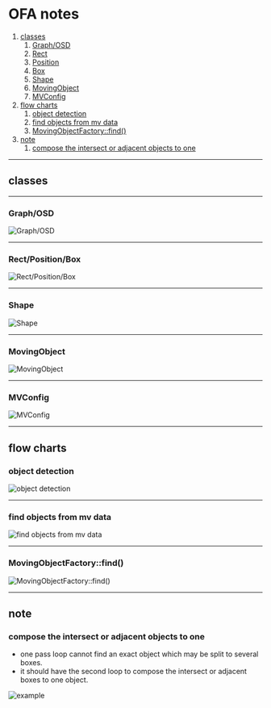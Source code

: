 OFA notes
===
1. [classes](#classes)
   1. [Graph/OSD](#class_osd)
   1. [Rect](#class_box)
   1. [Position](#class_box)
   1. [Box](#class_box)
   1. [Shape](#class_shape)
   1. [MovingObject](#class_moving_object)
   1. [MVConfig](#class_mvconfig)
1. [flow charts](#flow_charts)
   1. [object detection](#flow_object_detection)
   1. [find objects from mv data](#flow_find_objects_from_mv_data)
   1. [MovingObjectFactory::find()](#flow_moving_object_factory_find)
1. [note](#note)
   1. [compose the intersect or adjacent objects to one](#note_1)

---
<a name="classes" />

## classes

---

<a name="class_osd" />

### Graph/OSD

![Graph/OSD](http://www.plantuml.com/plantuml/png/bP4x3i8m38RtdC8RHHIneue9YP610rGcDIKY95LYnBDtnsq1CLGy5bksFplvRJPi2PQhEMYBCK91uWEoyKwf2lKEIm8V2xWg05n73gZvmIu2Ljks032wFejr4V2O3FkokJMEaatm-_oKGklFAR1l8h7d_gP0cXCX13sciEs7j0dQqWCBM9X3x0UPJizf6-yuXMWk9CzBkccebPXENhEKB8ELSQKbzWvcivVOoB8YNPV4kN4IE4t94APDJqUyB-4FwHy4Vv7vixZkQjbjF6v_Mwl9uEtEWyaT)

---

<a name="class_box" />

### Rect/Position/Box

![Rect/Position/Box](http://www.plantuml.com/plantuml/png/VLFRJi9047tlLqmWiKKHugiXF1ZVDVe1PBiTw6AxItO7AHh-tPajRKaKIO2PEMVEN3ebGnN2aslcRwW9TAL2m005ikKL6MUJ90RXvVqP5WjuDtPJ8JaBooLy9m1ttu6Og4yRf9Mnx5YDsGGU9KFmmgj3DkciLMKiPcllwbKpXVX_d08vyVZtE10zDvHnbE735Ce1qCRh2i-GLuNPXm4aRBgijRCqXM2-aAKvF4bEIR9J-aDj47BNnFRRuUBmuWACZILe1lCuc8V1BDbajIx_rGKZo_f7uuBzTAxDQ6K2BQJw4cJUq4PZE-97zqus6xSXMzMETnmRlcbH4rQgs2gDbh8BCEPFUWgtWJw8o1NErfbUW1kyaGsT8LKKrx8yrkuJ_qHF_BME4BpPbEqautR-bFLJ6OGK7mme24ZWrb3lQQygY5JvT6ErZwUxhJ1hjQX4gB7EqKCQTvU2yWWItdMFOv2oHRm4AIECNZgldFu8FUzG6broQpLBj5ey7vyyk7pBDQwKJi64ICxTtXP2xmNbpiurVoaXDoKRaikGcnWzZE3s_Xv6TXH7vd1ywsOpWVbwv-d5-QRp7m00)

---

<a name="class_shape" />

### Shape

![Shape](http://www.plantuml.com/plantuml/png/ZLHDRzim3BtxLn0Oq3g8c-vSUBdiuzfYwJrGPJOLfaY6nAxDilptKb-nlGL10CSH-KZfyP4oAT88_aNq258Bxz53XxnoWfGrLHMTSB_w1cqBAsKs6iaQM2vXNm7CzvuuK1usI6jbs30IwndSXOo0TqwyrREoMcjbi7vsThj-Ro3-xneW6on-xuP0Xv9gzZByri3B04ZbfCOCET6fLp-0XEybwzaQQi2hFyXRitjM7Qgg5_ANs9HwGm6flDNH1lZqau-6S7uojVBKFbYlWXvBwFFA9xHJOek4Bbhpe49a7XIG74GGThjAw5uyUN92qY6fmZ6_hUeOP6g5IeWNGULCPtuczhlMglUNH7wDgbqG-EZKfQS_MBtRy2YSYqp2jdzlRaQ5JVsvYAapyPtw2hMfDxEefhtymIfRjylSof3EfKD1M8yw4nlTW384fPLVFeSguZPdigTZSJNCnJZvm3zZ2U794jbj6Xd8-uIJPtVP0X6Pn08N_ySrHtRZZ7GNm3h09E8_cGEdKHAL3dDQdyGBQMYwI3K8ERIgPON7WZ9OXWvEWNdEJeF7sJe5bcaw2V8Jlq2BHPQMB_FjzUGsNzz-0000)

---

<a name="class_moving_object" />

### MovingObject

![MovingObject](http://www.plantuml.com/plantuml/png/XLJVRzf037xFNs4LgQK3fThhX7ZOf4bxg2QjqbwZu-8Gqt2NtLqfh69_--pB3mAa6n8Gsz_tdUsp4oXK28zsHsRzVRL17K1Nodl8aV-T2cHDajHAFwlr1UujWHPxvGQOa0cmpxJTrYVxCB0_spsixBundafL8tZvZOxPK77QoCnR-ds3s94BBwg2F_-7aizKNJkxfwqAM1qo_CNCIonyudnirL1ofrwdujfPojbrJ4QB_QfqiExGrZoho8V5CBw4RRGo6qtVmE3D1swiFe9so1cDP38KkIGLPF8BoXmS0qU8H_uQ6v1B2y5kcsvtnzxF8TZM06M031zXD88jpdJIbXOFRaZo-2zAPCZdjIHTGgay3Au0TYXzOu4SY2FvHcaq9n8V44gUXner5OHvh2xjChK6WGf1EEmfBCDrik81-0HTIix8ybAytDtZpo_M5BI6HPfUPYgZUFFn1jBqmtdec3pSZOt-tKEIjCFGooxWYUCL1cjWkOmJCUkkR8qXwpeLfwgZCMZohLNGlMVrKXJeClEoNQ4JHytravTDb6XbzNFcwRSKFzbHZZP3estEb7282pGZGs4gqp-Jey_qJkvUTO3ijK--wnEQc1zNzjVAVaJPlwTyx5ehjo9TdCIj-X6toRLBD14pMbsMyXnRostq0IH-cxIxtuxNT11gzgK5yAi9dHU1KSJ6Ka_cf6xbjHK3Ai_76GvvxN4aTlmB)

---

<a name="class_mvconfig" />

### MVConfig

![MVConfig](http://www.plantuml.com/plantuml/png/bLH1JiCm4Bpd5IkGeAKKn1LLlVI41ASYhf5ZhuDLruxYJQ6K_Xt79b7Jf1LS8cTsPcUocuGKQGHkZLHvLJ9IrW3Np3bq8D2V8fOa1UChbXzJTma0onoLZ5FKmTCYC489OB9hodjb58t6noWJOkHxEW8FA9DVmGgtjz25DanNs9FcI4FIyo8tBFgBdq3Tb_POshBZ9v9AOremUk-dOHiyHzud_XBd-lBsEzZP39QUgP7y0kRpTj2E_4vuFPLK-ORCS1oDuR4L1jfbinv-W6MLb5YcfbfdM4QeA94hLsy-ChJbgzIfBupt6oNGfcYu5Lv8soBYayCTrq4wdGyBRVyEktKvHFjUJTMTSd133cxGmPrs2CDlvZNxdawRcwLQ5nfVyPCymLX2o2oHNOUEFGw4qneDEQ1tXC1IXh2KZFlFpChM9Di2unvpVh-Hnu3g5lLBqVtqxdmPZGZsft8-gsmXyzCPO_r_-JZJkat7RLcYAwmHDIGhm-jeGQ9LncNUIGcrg7sDRwR2VfWfN3nSDFsJVN9_FVYZkRx_0G00)

---

<a name="flow_charts" />

## flow charts

<a name="flow_object_detection" />

### object detection

![object detection](http://www.plantuml.com/plantuml/png/PP0nJyD038Nt-nLMfsQ916pDmCB2WDI1lNBktCJeSexktAI0-Eyu8KL8hC_lFNzsKSpgt84JAsFa3rIMrBWaIf2vwzK1tDKJ1nBmFQP44JW5kff-Nm-os64YhvB_pH_gkIVjAOCATAJ00tO40HKTfG3B4kVcdYF1NljC64vb0NgiW0litwbKLdDuEJwVBFuwJ4yMRKmQpSJhwjsOnLCfC4nhyGu-RMwXir7081Ed3gHzCy82vop3pTZys4B66LgvfB0OMxbkkiVeBn7j2vwIPemm2YVzczhA0sShNxy6y7NZpHG92_qosxtReKagvuhA-0q0)

---

<a name="flow_find_objects_from_mv_data" />

### find objects from mv data

![find objects from mv data](http://www.plantuml.com/plantuml/png/RP91ReD034NtdE8lYHHn0AAgk-wgIhr0P0QJJ0jZD1xIfAUlPqAZLEa6XFrjls-ZYMAggg-Z7ncrLwGZHyPqGa-9u0EwPHWuFczWoVh2kga0Fw2-IHH14huvoYPNXviAQD_P9SJyUCA1qxuRnNtkSw3Ux8h4QXdH7uwfVE91jeMZqIqZcSxQOvNDeZvv2Q3GG_qtGuQIBxLDKR6bSlyhowkSV3YyTHyPPn8ZMbi1zwaNSadYfHbywElptiaqRt5Ptnbf1MydQJevDzJtzLtumSzL1YSXaGyAWdBAiDEI5Xf_8QZ_8CSXeQpCX8c2Ozt26op5JrrrnQ8ieJTWK6JwzIs5_i4uZsg73P8FOc4_LFPSpvsZLTiqpQxwWos1CPCgHf7PrX_oWVC-RDdWioredPRXhPSx6k857KFdqNYJcCSJHtDdrbcRwWPKjV_ikcqdZWVUNvjg_ZN-0fLqSUb3ugXvjCGy_RQsjJRFDlpxYPfa_W40)

---

<a name="flow_moving_object_factory_find" />

### MovingObjectFactory::find()

![MovingObjectFactory::find()](http://www.plantuml.com/plantuml/png/ZP9DReCm44RtFiKi4oad8FligXuX6imG9W6FQm_af-hTEmuaIgGkoWOZVtplUI1YKbQM01yoSJXyraVokaElagvLrN9euDjbjPXpRI-e5e8WIf3uqAa3kEoz3743dII-IL3iORXtmKIbnYBN9JAHqVmVWMIB3KJ9imiQDVEDG5hGZc2OeEx5dnpPHe4xboWI5ZotiE9S8Wqg0iQOvC83cY5zZSPIUMvQtKpUo_sSwz8UO7MblBQgSYrrHGYmEQAde71cxQ2MCJJ5kfRBVve0waHuMfxCd5ltkC_sSEwufplFtau476pImPS5z9prdP7NOCaPuHx7VWr0MnGVAa6AIULDmcQ1Rn_uITewwZCjfRERgnBfcC8y-TV-hVq84jtFBm00)

---

<a name="note" />

## note

<a name="note_1" />

### compose the intersect or adjacent objects to one

- one pass loop cannot find an exact object which may be split to several boxes.
- it should have the second loop to compose the intersect or adjacent boxes to one object.

![example](https://imgur.com/82tvyF6.png)

